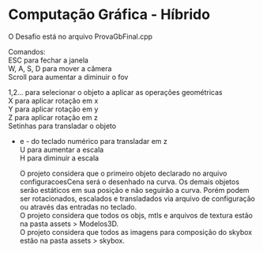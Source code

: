 # Computação Gráfica - Híbrido

O Desafio está no arquivo ProvaGbFinal.cpp  

Comandos:  
ESC para fechar a janela  
W, A, S, D para mover a câmera  
Scroll para aumentar a diminuir o fov  

1,2... para selecionar o objeto a aplicar as operações geométricas  
X para aplicar rotação em x  
Y para aplicar rotação em y  
Z para aplicar rotação em z  
Setinhas para transladar o objeto  
+ e - do teclado numérico para transladar em z  
U para aumentar a escala  
H para diminuir a escala  
  
  O projeto considera que o primeiro objeto declarado no arquivo configuracoesCena será o desenhado na curva. Os demais objetos serão estáticos em sua posição e não seguirão a curva. Porém podem ser rotacionados, escalados e transladados via arquivo de configuração ou através das entradas no teclado.  
  O projeto considera que todos os objs, mtls e arquivos de textura estão na pasta assets > Modelos3D.  
  O projeto considera que todos as imagens para composição do skybox estão na pasta assets > skybox.  